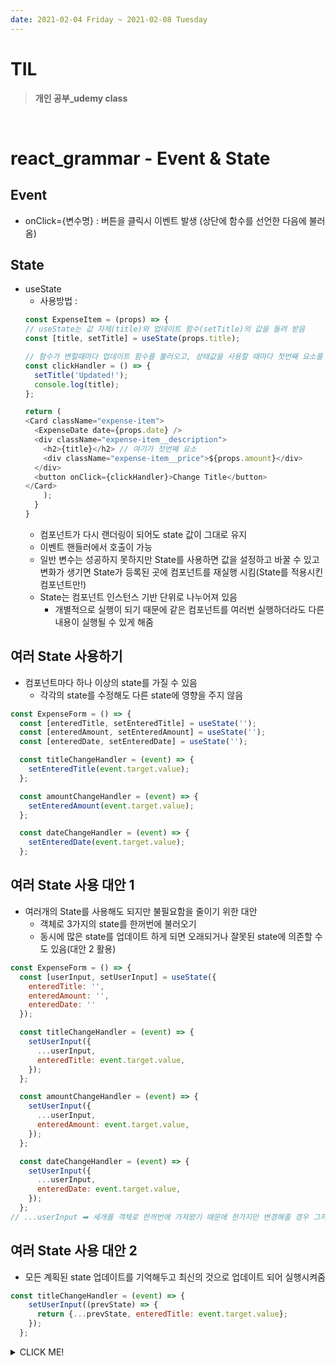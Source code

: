 ```yaml
---
date: 2021-02-04 Friday ~ 2021-02-08 Tuesday
---
```


# TIL

> **개인 공부_udemy class**
<br />

# react_grammar - Event & State

## Event 
- onClick={변수명} : 버튼을 클릭시 이벤트 발생 (상단에 함수를 선언한 다음에 불러옴)

## State
- useState
  - 사용방법 : 
  ```js
  const ExpenseItem = (props) => {
  // useState는 값 자체(title)와 업데이트 함수(setTitle)의 값을 돌려 받음
  const [title, setTitle] = useState(props.title);

  // 함수가 변할때마다 업데이트 함수를 불러오고, 상태값을 사용할 때마다 첫번째 요소를 사용
  const clickHandler = () => {
    setTitle('Updated!');
    console.log(title);
  };

  return (
  <Card className="expense-item">
    <ExpenseDate date={props.date} />
    <div className="expense-item__description"> 
      <h2>{title}</h2> // 여기가 첫번째 요소
      <div className="expense-item__price">${props.amount}</div>
    </div>
    <button onClick={clickHandler}>Change Title</button>
  </Card>
      );
    }
  }
  ```
  - 컴포넌트가 다시 랜더링이 되어도 state 값이 그대로 유지
  - 이벤트 핸들러에서 호출이 가능
  - 일반 변수는 성공하지 못하지만 State를 사용하면 값을 설정하고 바꿀 수 있고 변화가 생기면 State가 등록된 곳에 컴포넌트를 재실행 시킴(State를 적용시킨 컴포넌트만!)
  - State는 컴포넌트 인스턴스 기반 단위로 나누어져 있음
    - 개별적으로 실행이 되기 때문에 같은 컴포넌트를 여러번 실행하더라도 다른 내용이 실행될 수 있게 해줌

## 여러 State 사용하기
- 컴포넌트마다 하나 이상의 state를 가질 수 있음
  - 각각의 state를 수정해도 다른 state에 영향을 주지 않음
```js
const ExpenseForm = () => {
  const [enteredTitle, setEnteredTitle] = useState('');
  const [enteredAmount, setEnteredAmount] = useState('');
  const [enteredDate, setEnteredDate] = useState('');

  const titleChangeHandler = (event) => {
    setEnteredTitle(event.target.value);
  };

  const amountChangeHandler = (event) => {
    setEnteredAmount(event.target.value);
  };

  const dateChangeHandler = (event) => {
    setEnteredDate(event.target.value);
  };
```
## 여러 State 사용 대안 1
- 여러개의 State를 사용해도 되지만 불필요함을 줄이기 위한 대안
  - 객체로 3가지의 state를 한꺼번에 불러오기
  - 동시에 많은 state를 업데이트 하게 되면 오래되거나 잘못된 state에 의존할 수도 있음(대안 2 활용)
```js
const ExpenseForm = () => {
  const [userInput, setUserInput] = useState({
    enteredTitle: '', 
    enteredAmount: '', 
    enteredDate: ''
  });

  const titleChangeHandler = (event) => {
    setUserInput({
      ...userInput,
      enteredTitle: event.target.value,
    });
  };

  const amountChangeHandler = (event) => {
    setUserInput({
      ...userInput,
      enteredAmount: event.target.value,
    });
  };

  const dateChangeHandler = (event) => {
    setUserInput({
      ...userInput,
      enteredDate: event.target.value,
    });
  };
// ...userInput ➡ 세개를 객체로 한꺼번에 가져왔기 때문에 한가지만 변경해줄 경우 그저 새것으로 업데이트만 되기 때문에 나머지 애들도 가져오기 위해 작성(3가지 중 1가지만 반영되면 나머지가 사라져버림)
```

## 여러 State 사용 대안 2
- 모든 계획된 state 업데이트를 기억해두고 최신의 것으로 업데이트 되어 실행시켜줌
```js
const titleChangeHandler = (event) => {
    setUserInput((prevState) => {
      return {...prevState, enteredTitle: event.target.value};
    });
  };
```



<details>
<summary>CLICK ME!</summary>  

- https://ordinary-code.tistory.com/120
</detials>  
